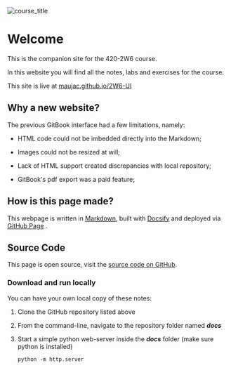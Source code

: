 ![course_title](assets/course_title.svg)



# Welcome

This is the companion site for the 420-2W6 course.

In this website you will find all the notes, labs and exercises for the course.

This site is live at [maujac.github.io/2W6-UI](https://maubuz.github.io/2W6-Notes)



## Why a new website?
The previous GitBook interface had a few limitations, namely:
- HTML code could not be imbedded directly into the Markdown;

- Images could not be resized at will;

- Lack of HTML support created discrepancies with local repository;

- GitBook's pdf export was a paid feature;
  
  
## How is this page made?
This webpage is written in [Markdown](https://www.markdownguide.org/), built with [Docsify](https://docsify.js.org/) and deployed via [GitHub Page](https://pages.github.com/) .



## Source Code
This page is open source, visit the [source code on GitHub](https://github.com/mau-jac/2W6-UI).

### Download and run locally

You can have your own local copy of these notes:

1. Clone the GitHub repository listed above

2. From the command-line, navigate to the repository folder named ***docs*** 

3. Start a simple python web-server inside the ***docs*** folder (make sure python is installed)

   `python -m http.server`

   
